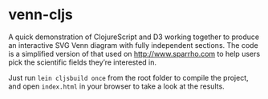 venn-cljs
=========

A quick demonstration of ClojureScript and D3 working together to produce an interactive SVG Venn diagram with fully independent sections. The code is a simplified version of that used on http://www.sparrho.com to help users pick the scientific fields they’re interested in. 

Just run `lein cljsbuild once` from the root folder to compile the project, and open `index.html` in your browser to take a look at the results. 